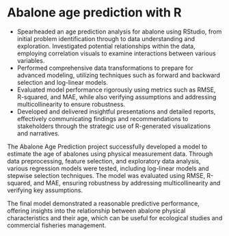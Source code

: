 # Abalone age prediction with R

- Spearheaded an age prediction analysis for abalone using RStudio, from initial problem identification
through to data understanding and exploration. Investigated potential relationships within the data, employing correlation visuals to examine interactions between various variables.
- Performed comprehensive data transformations to prepare for advanced modeling, utilizing techniques
such as forward and backward selection and log-linear models.
- Evaluated model performance rigorously using metrics such as RMSE, R-squared, and MAE, while also
verifying assumptions and addressing multicollinearity to ensure robustness.
- Developed and delivered insightful presentations and detailed reports, effectively communicating
findings and recommendations to stakeholders through the strategic use of R-generated visualizations
and narratives.

The Abalone Age Prediction project successfully developed a model to estimate the age of abalones using physical measurement data. Through data preprocessing, feature selection, and exploratory data analysis, various regression models were tested, including log-linear models and stepwise selection techniques. The model was evaluated using RMSE, R-squared, and MAE, ensuring robustness by addressing multicollinearity and verifying key assumptions.

The final model demonstrated a reasonable predictive performance, offering insights into the relationship between abalone physical characteristics and their age, which can be useful for ecological studies and commercial fisheries management.







